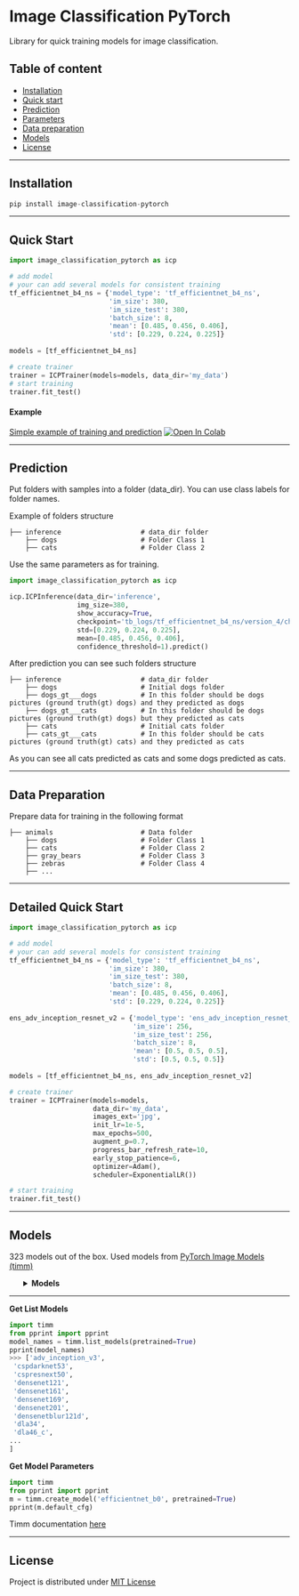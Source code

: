 # Image Classification PyTorch

Library for quick training models for image classification.


## Table of content
- [Installation](#installation)
- [Quick start](#quick-start)
- [Prediction](#prediction)
- [Parameters](#parameters)
- [Data preparation](#data-preparation)
- [Models](#models)
- [License](#license)

---


## Installation <a name="installation"></a>

```python
pip install image-classification-pytorch
```
---

## Quick Start <a name="quick-start"></a>

```python
import image_classification_pytorch as icp

# add model
# your can add several models for consistent training
tf_efficientnet_b4_ns = {'model_type': 'tf_efficientnet_b4_ns', 
                         'im_size': 380, 
                         'im_size_test': 380, 
                         'batch_size': 8, 
                         'mean': [0.485, 0.456, 0.406], 
                         'std': [0.229, 0.224, 0.225]}
                         
models = [tf_efficientnet_b4_ns]

# create trainer
trainer = ICPTrainer(models=models, data_dir='my_data')
# start training
trainer.fit_test()
```

#### Example 
[Simple example of training and prediction](https://github.com/denred0/image_classification_pytorch/blob/master/examples/image_classification_pytorch_get_started.ipynb) [![Open In Colab](https://colab.research.google.com/assets/colab-badge.svg)](https://colab.research.google.com/drive/1M7oJDizCOrFTDJz0CaDy-ClvDMUvmlnv?usp=sharing)

---

## Prediction <a name="prediction"></a>

Put folders with samples into a folder (data_dir). You can use class labels for folder names.

Example of folders structure

    ├── inference                    # data_dir folder
        ├── dogs                     # Folder Class 1
        ├── cats                     # Folder Class 2


Use the same parameters as for training.
```python
import image_classification_pytorch as icp

icp.ICPInference(data_dir='inference',
                 img_size=380,
                 show_accuracy=True,
                 checkpoint='tb_logs/tf_efficientnet_b4_ns/version_4/checkpoints/tf_efficientnet_b4_ns__epoch=2_val_loss=0.922_val_acc=0.830_val_f1_epoch=0.000.ckpt',
                 std=[0.229, 0.224, 0.225],
                 mean=[0.485, 0.456, 0.406],
                 confidence_threshold=1).predict()
```

After prediction you can see such folders structure

    ├── inference                    # data_dir folder
        ├── dogs                     # Initial dogs folder 
        ├── dogs_gt___dogs           # In this folder should be dogs pictures (ground truth(gt) dogs) and they predicted as dogs
        ├── dogs_gt___cats           # In this folder should be dogs pictures (ground truth(gt) dogs) but they predicted as cats
        ├── cats                     # Initial cats folder
        ├── cats_gt___cats           # In this folder should be cats pictures (ground truth(gt) cats) and they predicted as cats

As you can see all cats predicted as cats and some dogs predicted as cats. 

---

## Data Preparation <a name="data-preparation"></a>
Prepare data for training in the following format

    ├── animals                      # Data folder
        ├── dogs                     # Folder Class 1
        ├── cats                     # Folder Class 2
        ├── gray_bears               # Folder Class 3
        ├── zebras                   # Folder Class 4
        ├── ...
 
---

## Detailed Quick Start <a name="parameters"></a>

```python
import image_classification_pytorch as icp

# add model
# your can add several models for consistent training
tf_efficientnet_b4_ns = {'model_type': 'tf_efficientnet_b4_ns', 
                         'im_size': 380, 
                         'im_size_test': 380, 
                         'batch_size': 8, 
                         'mean': [0.485, 0.456, 0.406], 
                         'std': [0.229, 0.224, 0.225]}
                         
ens_adv_inception_resnet_v2 = {'model_type': 'ens_adv_inception_resnet_v2',
                               'im_size': 256,
                               'im_size_test': 256,
                               'batch_size': 8,
                               'mean': [0.5, 0.5, 0.5],
                               'std': [0.5, 0.5, 0.5]}
                         
models = [tf_efficientnet_b4_ns, ens_adv_inception_resnet_v2]

# create trainer
trainer = ICPTrainer(models=models, 
                     data_dir='my_data',
                     images_ext='jpg',
                     init_lr=1e-5,
                     max_epochs=500,
                     augment_p=0.7,
                     progress_bar_refresh_rate=10,
                     early_stop_patience=6,
                     optimizer=Adam(),
                     scheduler=ExponentialLR())

# start training
trainer.fit_test()
```

---

## Models <a name="models"></a>
323 models out of the box. 
Used models from [PyTorch Image Models (timm)](https://github.com/rwightman/pytorch-image-models)
<details>
<summary style="margin-left: 25px;"><strong>Models</strong></summary>
<ol>
    <li>adv_inception_v3</li>
    <li>cspdarknet53</li>
    <li>cspresnet50</li>
    <li>cspresnext50</li>
    <li>densenet121</li>
    <li>densenet161</li>
    <li>densenet169</li>
    <li>densenet201</li>
    <li>densenetblur121d</li>
    <li>dla102</li>
    <li>dla102x</li>
    <li>dla102x2</li>
    <li>dla169</li>
    <li>dla34</li>
    <li>dla46_c</li>
    <li>dla46x_c</li>
    <li>dla60_res2net</li>
    <li>dla60_res2next</li>
    <li>dla60</li>
    <li>dla60x_c</li>
    <li>dla60x</li>
    <li>dm_nfnet_f0</li>
    <li>dm_nfnet_f1</li>
    <li>dm_nfnet_f2</li>
    <li>dm_nfnet_f3</li>
    <li>dm_nfnet_f4</li>
    <li>dm_nfnet_f5</li>
    <li>dm_nfnet_f6</li>
    <li>dpn107</li>
    <li>dpn131</li>
    <li>dpn68</li>
    <li>dpn68b</li>
    <li>dpn92</li>
    <li>dpn98</li>
    <li>ecaresnet101d_pruned</li>
    <li>ecaresnet101d</li>
    <li>ecaresnet269d</li>
    <li>ecaresnet26t</li>
    <li>ecaresnet50d_pruned</li>
    <li>ecaresnet50d</li>
    <li>ecaresnet50t</li>
    <li>ecaresnetlight</li>
    <li>efficientnet_b0</li>
    <li>efficientnet_b1_pruned</li>
    <li>efficientnet_b1</li>
    <li>efficientnet_b2</li>
    <li>efficientnet_b2a</li>
    <li>efficientnet_b3_pruned</li>
    <li>efficientnet_b3</li>
    <li>efficientnet_b3a</li>
    <li>efficientnet_em</li>
    <li>efficientnet_es</li>
    <li>efficientnet_lite0</li>
    <li>ens_adv_inception_resnet_v2</li>
    <li>ese_vovnet19b_dw</li>
    <li>ese_vovnet39b</li>
    <li>fbnetc_100</li>
    <li>gernet_l</li>
    <li>gernet_m</li>
    <li>gernet_s</li>
    <li>gluon_inception_v3</li>
    <li>gluon_resnet101_v1b</li>
    <li>gluon_resnet101_v1c</li>
    <li>gluon_resnet101_v1d</li>
    <li>gluon_resnet101_v1s</li>
    <li>gluon_resnet152_v1b</li>
    <li>gluon_resnet152_v1c</li>
    <li>gluon_resnet152_v1d</li>
    <li>gluon_resnet152_v1s</li>
    <li>gluon_resnet18_v1b</li>
    <li>gluon_resnet34_v1b</li>
    <li>gluon_resnet50_v1b</li>
    <li>gluon_resnet50_v1c</li>
    <li>gluon_resnet50_v1d</li>
    <li>gluon_resnet50_v1s</li>
    <li>gluon_resnext101_32x4d</li>
    <li>gluon_resnext101_64x4d</li>
    <li>gluon_resnext50_32x4d</li>
    <li>gluon_senet154</li>
    <li>gluon_seresnext101_32x4d</li>
    <li>gluon_seresnext101_64x4d</li>
    <li>gluon_seresnext50_32x4d</li>
    <li>gluon_xception65</li>
    <li>hrnet_w18_small_v2</li>
    <li>hrnet_w18_small</li>
    <li>hrnet_w18</li>
    <li>hrnet_w30</li>
    <li>hrnet_w32</li>
    <li>hrnet_w40</li>
    <li>hrnet_w44</li>
    <li>hrnet_w48</li>
    <li>hrnet_w64</li>
    <li>ig_resnext101_32x16d</li>
    <li>ig_resnext101_32x32d</li>
    <li>ig_resnext101_32x48d</li>
    <li>ig_resnext101_32x8d</li>
    <li>inception_resnet_v2</li>
    <li>inception_v3</li>
    <li>inception_v4</li>
    <li>legacy_senet154</li>
    <li>legacy_seresnet101</li>
    <li>legacy_seresnet152</li>
    <li>legacy_seresnet18</li>
    <li>legacy_seresnet34</li>
    <li>legacy_seresnet50</li>
    <li>legacy_seresnext101_32x4d</li>
    <li>legacy_seresnext26_32x4d</li>
    <li>legacy_seresnext50_32x4d</li>
    <li>mixnet_l</li>
    <li>mixnet_m</li>
    <li>mixnet_s</li>
    <li>mixnet_xl</li>
    <li>mnasnet_100</li>
    <li>mobilenetv2_100</li>
    <li>mobilenetv2_110d</li>
    <li>mobilenetv2_120d</li>
    <li>mobilenetv2_140</li>
    <li>mobilenetv3_large_100</li>
    <li>mobilenetv3_rw</li>
    <li>nasnetalarge</li>
    <li>nf_regnet_b1</li>
    <li>nf_resnet50</li>
    <li>nfnet_l0c</li>
    <li>pnasnet5large</li>
    <li>regnetx_002</li>
    <li>regnetx_004</li>
    <li>regnetx_006</li>
    <li>regnetx_008</li>
    <li>regnetx_016</li>
    <li>regnetx_032</li>
    <li>regnetx_040</li>
    <li>regnetx_064</li>
    <li>regnetx_080</li>
    <li>regnetx_120</li>
    <li>regnetx_160</li>
    <li>regnetx_320</li>
    <li>regnety_002</li>
    <li>regnety_004</li>
    <li>regnety_006</li>
    <li>regnety_008</li>
    <li>regnety_016</li>
    <li>regnety_032</li>
    <li>regnety_040</li>
    <li>regnety_064</li>
    <li>regnety_080</li>
    <li>regnety_120</li>
    <li>regnety_160</li>
    <li>regnety_320</li>
    <li>repvgg_a2</li>
    <li>repvgg_b0</li>
    <li>repvgg_b1</li>
    <li>repvgg_b1g4</li>
    <li>repvgg_b2</li>
    <li>repvgg_b2g4</li>
    <li>repvgg_b3</li>
    <li>repvgg_b3g4</li>
    <li>res2net101_26w_4s</li>
    <li>res2net50_14w_8s</li>
    <li>res2net50_26w_4s</li>
    <li>res2net50_26w_6s</li>
    <li>res2net50_26w_8s</li>
    <li>res2net50_48w_2s</li>
    <li>res2next50</li>
    <li>resnest101e</li>
    <li>resnest14d</li>
    <li>resnest200e</li>
    <li>resnest269e</li>
    <li>resnest26d</li>
    <li>resnest50d_1s4x24d</li>
    <li>resnest50d_4s2x40d</li>
    <li>resnest50d</li>
    <li>resnet101d</li>
    <li>resnet152d</li>
    <li>resnet18</li>
    <li>resnet18d</li>
    <li>resnet200d</li>
    <li>resnet26</li>
    <li>resnet26d</li>
    <li>resnet34</li>
    <li>resnet34d</li>
    <li>resnet50</li>
    <li>resnet50d</li>
    <li>resnetblur50</li>
    <li>resnetv2_101x1_bitm_in21k</li>
    <li>resnetv2_101x1_bitm</li>
    <li>resnetv2_101x3_bitm_in21k</li>
    <li>resnetv2_101x3_bitm</li>
    <li>resnetv2_152x2_bitm_in21k</li>
    <li>resnetv2_152x2_bitm</li>
    <li>resnetv2_152x4_bitm_in21k</li>
    <li>resnetv2_152x4_bitm</li>
    <li>resnetv2_50x1_bitm_in21k</li>
    <li>resnetv2_50x1_bitm</li>
    <li>resnetv2_50x3_bitm_in21k</li>
    <li>resnetv2_50x3_bitm</li>
    <li>resnext101_32x8d</li>
    <li>resnext50_32x4d</li>
    <li>resnext50d_32x4d</li>
    <li>rexnet_100</li>
    <li>rexnet_130</li>
    <li>rexnet_150</li>
    <li>rexnet_200</li>
    <li>selecsls42b</li>
    <li>selecsls60</li>
    <li>selecsls60b</li>
    <li>semnasnet_100</li>
    <li>seresnet152d</li>
    <li>seresnet50</li>
    <li>seresnext26d_32x4d</li>
    <li>seresnext26t_32x4d</li>
    <li>seresnext50_32x4d</li>
    <li>skresnet18</li>
    <li>skresnet34</li>
    <li>skresnext50_32x4d</li>
    <li>spnasnet_100</li>
    <li>ssl_resnet18</li>
    <li>ssl_resnet50</li>
    <li>ssl_resnext101_32x16d</li>
    <li>ssl_resnext101_32x4d</li>
    <li>ssl_resnext101_32x8d</li>
    <li>ssl_resnext50_32x4d</li>
    <li>swsl_resnet18</li>
    <li>swsl_resnet50</li>
    <li>swsl_resnext101_32x16d</li>
    <li>swsl_resnext101_32x4d</li>
    <li>swsl_resnext101_32x8d</li>
    <li>swsl_resnext50_32x4d</li>
    <li>tf_efficientnet_b0_ap</li>
    <li>tf_efficientnet_b0_ns</li>
    <li>tf_efficientnet_b0</li>
    <li>tf_efficientnet_b1_ap</li>
    <li>tf_efficientnet_b1_ns</li>
    <li>tf_efficientnet_b1</li>
    <li>tf_efficientnet_b2_ap</li>
    <li>tf_efficientnet_b2_ns</li>
    <li>tf_efficientnet_b2</li>
    <li>tf_efficientnet_b3_ap</li>
    <li>tf_efficientnet_b3_ns</li>
    <li>tf_efficientnet_b3</li>
    <li>tf_efficientnet_b4_ap</li>
    <li>tf_efficientnet_b4_ns</li>
    <li>tf_efficientnet_b4</li>
    <li>tf_efficientnet_b5_ap</li>
    <li>tf_efficientnet_b5_ns</li>
    <li>tf_efficientnet_b5</li>
    <li>tf_efficientnet_b6_ap</li>
    <li>tf_efficientnet_b6_ns</li>
    <li>tf_efficientnet_b6</li>
    <li>tf_efficientnet_b7_ap</li>
    <li>tf_efficientnet_b7_ns</li>
    <li>tf_efficientnet_b7</li>
    <li>tf_efficientnet_b8_ap</li>
    <li>tf_efficientnet_b8</li>
    <li>tf_efficientnet_cc_b0_4e</li>
    <li>tf_efficientnet_cc_b0_8e</li>
    <li>tf_efficientnet_cc_b1_8e</li>
    <li>tf_efficientnet_el</li>
    <li>tf_efficientnet_em</li>
    <li>tf_efficientnet_es</li>
    <li>tf_efficientnet_l2_ns_475</li>
    <li>tf_efficientnet_l2_ns</li>
    <li>tf_efficientnet_lite0</li>
    <li>tf_efficientnet_lite1</li>
    <li>tf_efficientnet_lite2</li>
    <li>tf_efficientnet_lite3</li>
    <li>tf_efficientnet_lite4</li>
    <li>tf_inception_v3</li>
    <li>tf_mixnet_l</li>
    <li>tf_mixnet_m</li>
    <li>tf_mixnet_s</li>
    <li>tf_mobilenetv3_large_075</li>
    <li>tf_mobilenetv3_large_100</li>
    <li>tf_mobilenetv3_large_minimal_100</li>
    <li>tf_mobilenetv3_small_075</li>
    <li>tf_mobilenetv3_small_100</li>
    <li>tf_mobilenetv3_small_minimal_100</li>
    <li>tresnet_l_448</li>
    <li>tresnet_l</li>
    <li>tresnet_m_448</li>
    <li>tresnet_m</li>
    <li>tresnet_xl_448</li>
    <li>tresnet_xl</li>
    <li>tv_densenet121</li>
    <li>tv_resnet101</li>
    <li>tv_resnet152</li>
    <li>tv_resnet34</li>
    <li>tv_resnet50</li>
    <li>tv_resnext50_32x4d</li>
    <li>vgg11_bn</li>
    <li>vgg11</li>
    <li>vgg13_bn</li>
    <li>vgg13</li>
    <li>vgg16_bn</li>
    <li>vgg16</li>
    <li>vgg19_bn</li>
    <li>vgg19</li>
    <li>vit_base_patch16_224_in21k</li>
    <li>vit_base_patch16_224</li>
    <li>vit_base_patch16_384</li>
    <li>vit_base_patch32_224_in21k</li>
    <li>vit_base_patch32_384</li>
    <li>vit_base_resnet50_224_in21k</li>
    <li>vit_base_resnet50_384</li>
    <li>vit_deit_base_distilled_patch16_224</li>
    <li>vit_deit_base_distilled_patch16_384</li>
    <li>vit_deit_base_patch16_224</li>
    <li>vit_deit_base_patch16_384</li>
    <li>vit_deit_small_distilled_patch16_224</li>
    <li>vit_deit_small_patch16_224</li>
    <li>vit_deit_tiny_distilled_patch16_224</li>
    <li>vit_deit_tiny_patch16_224</li>
    <li>vit_large_patch16_224_in21k</li>
    <li>vit_large_patch16_224</li>
    <li>vit_large_patch16_384</li>
    <li>vit_large_patch32_224_in21k</li>
    <li>vit_large_patch32_384</li>
    <li>vit_small_patch16_224</li>
    <li>wide_resnet101_2</li>
    <li>wide_resnet50_2</li>
    <li>xception</li>
    <li>xception41</li>
    <li>xception65</li>
    <li>xception71</li>
  </ol>
</div>
</details>


---

**Get List Models**
```python
import timm
from pprint import pprint
model_names = timm.list_models(pretrained=True)
pprint(model_names)
>>> ['adv_inception_v3',
 'cspdarknet53',
 'cspresnext50',
 'densenet121',
 'densenet161',
 'densenet169',
 'densenet201',
 'densenetblur121d',
 'dla34',
 'dla46_c',
...
]
```

**Get Model Parameters**
```python
import timm
from pprint import pprint
m = timm.create_model('efficientnet_b0', pretrained=True)
pprint(m.default_cfg)
```

Timm documentation [here](https://rwightman.github.io/pytorch-image-models/)

---


## License <a name="license"></a>
Project is distributed under [MIT License](https://github.com/denred0/image_classification_pytorch/blob/master/LICENSE.txt)
